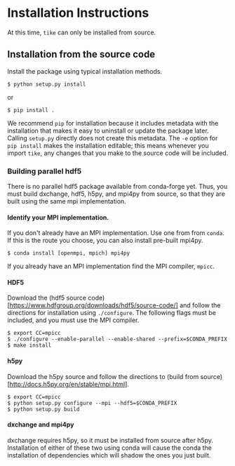 # Installation Instructions

At this time, `tike` can only be installed from source.

## Installation from the source code

Install the package using typical installation methods.

```
$ python setup.py install
```

or

```
$ pip install .
```

We recommend `pip` for installation because it includes metadata with the installation that makes it easy to uninstall or update the package later. Calling `setup.py` directly does not create this metadata. The `-e` option for `pip install` makes the installation editable; this means whenever you import `tike`, any changes that you make to the source code will be included.

### Building parallel hdf5

There is no parallel hdf5 package available from conda-forge yet. Thus, you must build dxchange, hdf5, h5py, and mpi4py from source, so that they are built using the same mpi implementation.


#### Identify your MPI implementation.

If you don't already have an MPI implementation. Use one from from `conda`. If this is the route you choose, you can also install pre-built mpi4py.

```
$ conda install [openmpi, mpich] mpi4py
```

If you already have an MPI implementation find the MPI compiler, `mpicc`.

#### HDF5

Download the (hdf5 source code)[https://www.hdfgroup.org/downloads/hdf5/source-code/] and follow the directions for installation using `./configure`. The following flags must be included, and you must use the MPI compiler.

```
$ export CC=mpicc
$ ./configure --enable-parallel --enable-shared --prefix=$CONDA_PREFIX
$ make install
```

#### h5py

Download the h5py source and follow the directions to (build from source)[http://docs.h5py.org/en/stable/mpi.html].

```
$ export CC=mpicc
$ python setup.py configure --mpi --hdf5=$CONDA_PREFIX
$ python setup.py build
```

#### dxchange and mpi4py

dxchange requires h5py, so it must be installed from source after h5py. Installation of either of these two using conda will cause the conda the installation of dependencies which will shadow the ones you just built.
